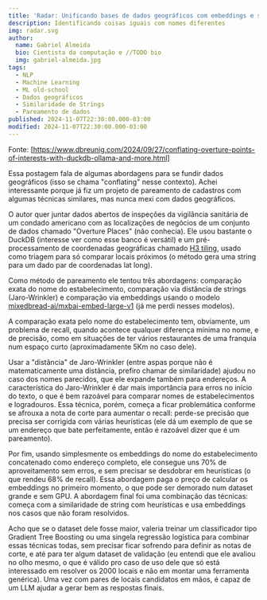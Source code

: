 ```yaml
---
title: 'Radar: Unificando bases de dados geográficos com embeddings e similaridade de Strings'
description: Identificando coisas iguais com nomes diferentes
img: radar.svg
author:
  name: Gabriel Almeida
  bio: Cientista da computação e //TODO bio
  img: gabriel-almeida.jpg
tags:
  - NLP
  - Machine Learning
  - ML old-school
  - Dados geográficos
  - Similaridade de Strings
  - Pareamento de dados
published: 2024-11-07T22:30:00.000-03:00
modified: 2024-11-07T22:30:00.000-03:00
---
```


Fonte: [https://www.dbreunig.com/2024/09/27/conflating-overture-points-of-interests-with-duckdb-ollama-and-more.html]

Essa postagem fala de algumas abordagens para se fundir dados geográficos (isso se chama "conflating" nesse contexto). Achei interessante porque já fiz um projeto de pareamento de cadastros com algumas técnicas similares, mas nunca mexi com dados geográficos.

O autor quer juntar dados abertos de inspeções da vigilância sanitária de um condado americano com as localizações de negócios de um conjunto de dados chamado "Overture Places" (não conhecia). Ele usou bastante o DuckDB (interesse ver como esse banco é versátil) e um pré-processamento de coordenadas geográficas chamado [H3 tiling](https://h3geo.org/), usado como triagem para só comparar locais próximos (o método gera uma string para um dado par de coordenadas lat long).

Como método de pareamento ele tentou três abordagens: comparação exata do nome do estabelecimento, comparação via distância de strings (Jaro-Wrinkler) e comparação via embeddings usando o modelo [mixedbread-ai/mxbai-embed-large-v1](https://huggingface.co/mixedbread-ai/mxbai-embed-large-v1/tree/main) (já me perdi nesses modelos).

A comparação exata pelo nome do estabelecimento tem, obviamente, um problema de recall, quando acontece qualquer diferença mínima no nome, e de precisão, como em situações de ter vários restaurantes de uma franquia num espaço curto (aproximadamente 5Km no caso dele).

Usar a "distância" de Jaro-Wrinkler (entre aspas porque não é matematicamente uma distância, prefiro chamar de similaridade) ajudou no caso dos nomes parecidos, que ele expande também para endereços. A característica do Jaro-Wrinkler é dar mais importância para erros no início do texto, o que é bem razoável para comparar nomes de estabelecimentos e logradouros. Essa técnica, porém, começa a ficar problemática conforme se afrouxa a nota de corte para aumentar o recall: perde-se precisão que precisa ser corrigida com várias heurísticas (ele dá um exemplo de que se um endereço que bate perfeitamente, então é razoável dizer que é um pareamento).

Por fim, usando simplesmente os embeddings do nome do estabelecimento concatenado como endereço completo, ele consegue uns 70% de aproveitamento sem erros, e sem precisar se desdobrar em heurísticas (o que rendeu 68% de recall). Essa abordagem paga o preço de calcular os embeddings no primeiro momento, o que pode ser demorado num dataset grande e sem GPU. A abordagem final foi uma combinação das técnicas: começa com a similaridade de string com heurísticas e usa embeddings nos casos que não foram resolvidos.

Acho que se o dataset dele fosse maior, valeria treinar um classificador tipo Gradient Tree Boosting ou uma singela regressão logística para combinar essas técnicas todas, sem precisar ficar sofrendo para definir as notas de corte, e até para ter algum dataset de validação (eu entendi que ele avaliou no olho mesmo, o que é válido pro caso de uso dele que só está interessado em resolver os 2000 locais e não em montar uma ferramenta genérica). Uma vez com pares de locais candidatos em mãos, é capaz de um LLM ajudar a gerar bem as respostas finais.
